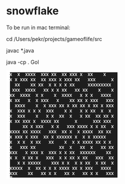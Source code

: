 # snowflake
To be run in mac terminal:

cd /Users/pekr/projects/gameoflife/src


javac *.java


java -cp . Gol



![Screenshot](resources/gol.jpg)


